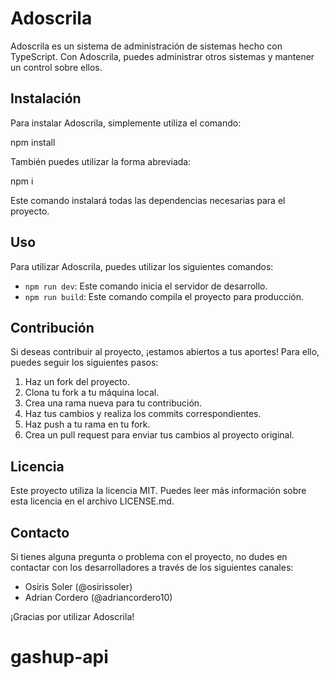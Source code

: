 # Adoscrila

Adoscrila es un sistema de administración de sistemas hecho con TypeScript. Con Adoscrila, puedes administrar otros sistemas y mantener un control sobre ellos.

## Instalación

Para instalar Adoscrila, simplemente utiliza el comando:

npm install


También puedes utilizar la forma abreviada:

npm i 


Este comando instalará todas las dependencias necesarias para el proyecto.

## Uso

Para utilizar Adoscrila, puedes utilizar los siguientes comandos:

- `npm run dev`: Este comando inicia el servidor de desarrollo.
- `npm run build`: Este comando compila el proyecto para producción.

## Contribución

Si deseas contribuir al proyecto, ¡estamos abiertos a tus aportes! Para ello, puedes seguir los siguientes pasos:

1. Haz un fork del proyecto.
2. Clona tu fork a tu máquina local.
3. Crea una rama nueva para tu contribución.
4. Haz tus cambios y realiza los commits correspondientes.
5. Haz push a tu rama en tu fork.
6. Crea un pull request para enviar tus cambios al proyecto original.

## Licencia

Este proyecto utiliza la licencia MIT. Puedes leer más información sobre esta licencia en el archivo LICENSE.md.

## Contacto

Si tienes alguna pregunta o problema con el proyecto, no dudes en contactar con los desarrolladores a través de los siguientes canales:

- Osiris Soler (@osirissoler)
- Adrian Cordero (@adriancordero10)

¡Gracias por utilizar Adoscrila!
# gashup-api
